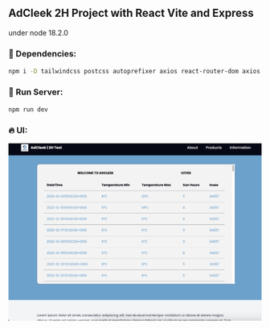 ## AdCleek 2H Project with React Vite and Express
under node 18.2.0

### 🚀 Dependencies:

```bash
npm i -D tailwindcss postcss autoprefixer axios react-router-dom axios express body-parser concurrently cors@2.8.5 sqlite3@5.0.8
```

### 🏁 Run Server:
```bash
npm run dev
```

### 🔥 UI:
![plot](./public/ui.png)
